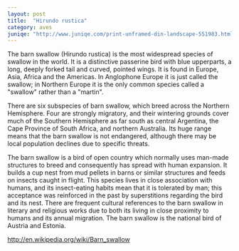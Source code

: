 ```yaml
---
layout: post
title:  "Hirundo rustica"
category: aves
juniqe: "http://www.juniqe.com/print-unframed-din-landscape-551983.html"
---
```


The barn swallow (Hirundo rustica) is the most widespread species of swallow in the world. It is a distinctive passerine bird with blue upperparts, a long, deeply forked tail and curved, pointed wings. It is found in Europe, Asia, Africa and the Americas. In Anglophone Europe it is just called the swallow; in Northern Europe it is the only common species called a "swallow" rather than a "martin".

There are six subspecies of barn swallow, which breed across the Northern Hemisphere. Four are strongly migratory, and their wintering grounds cover much of the Southern Hemisphere as far south as central Argentina, the Cape Province of South Africa, and northern Australia. Its huge range means that the barn swallow is not endangered, although there may be local population declines due to specific threats.

The barn swallow is a bird of open country which normally uses man-made structures to breed and consequently has spread with human expansion. It builds a cup nest from mud pellets in barns or similar structures and feeds on insects caught in flight. This species lives in close association with humans, and its insect-eating habits mean that it is tolerated by man; this acceptance was reinforced in the past by superstitions regarding the bird and its nest. There are frequent cultural references to the barn swallow in literary and religious works due to both its living in close proximity to humans and its annual migration. The barn swallow is the national bird of Austria and Estonia.

<http://en.wikipedia.org/wiki/Barn_swallow>
